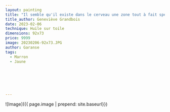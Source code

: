 ```yaml
---
layout: painting
title: "Il semble qu'il existe dans le cerveau une zone tout à fait spécifique qu'on pourrait appeler la mémoire poétique et qui enregistre ce qui nous a charmés, ce qui nous a émus, ce qui donne à notre vie sa beauté."   
title_author: Geneviève Grandbois   
date: 2023-02-06
technique: Huile sur toile
dimensions: 92x73
price: 9999
image: 20230206-92x73.JPG
author: Garanse
tags:
  - Marron
  - Jaune
  
  
 
  
  
  
---
```

![Image]({{ page.image | prepend: site.baseurl}})

